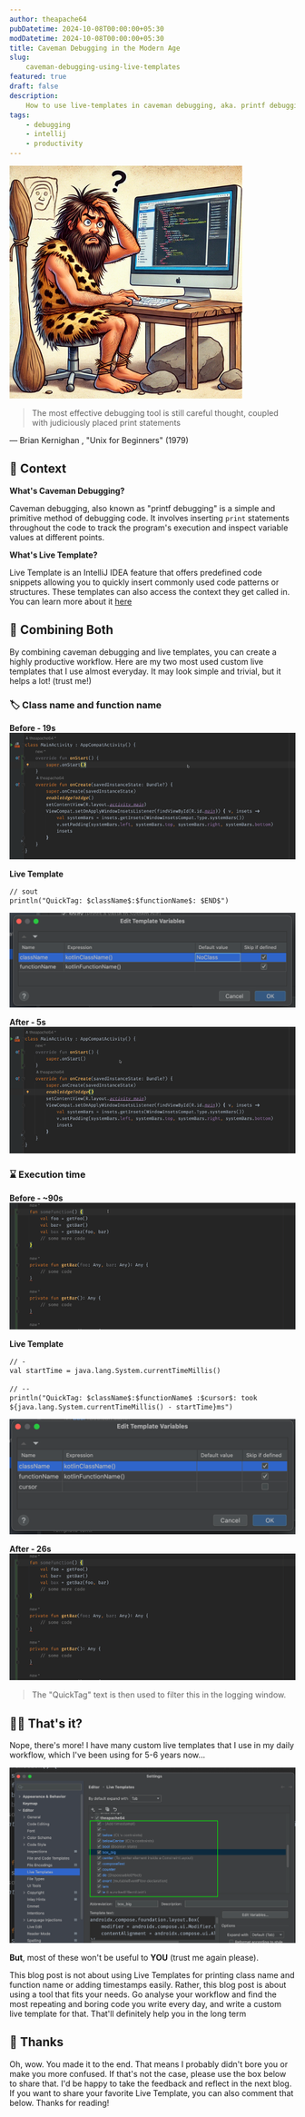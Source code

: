 ```yaml
---
author: theapache64
pubDatetime: 2024-10-08T00:00:00+05:30
modDatetime: 2024-10-08T00:00:00+05:30
title: Caveman Debugging in the Modern Age
slug: 
    caveman-debugging-using-live-templates
featured: true
draft: false
description: 
    How to use live-templates in caveman debugging, aka. printf debugging
tags:
    - debugging
    - intellij
    - productivity
---
```


![caveman debuggin](caveman.png)

> The most effective debugging tool is still careful thought, coupled with judiciously placed print statements

 — Brian Kernighan , "Unix for Beginners" (1979)

## 📗 Context

**What's Caveman Debugging?**

Caveman debugging, also known as "printf debugging" is a simple and primitive method of debugging code. It involves inserting `print` statements throughout the code to track the program's execution and inspect variable values at different points.

**What's Live Template?**

Live Template is an IntelliJ IDEA feature that offers predefined code snippets allowing you to quickly insert commonly used code patterns or structures. These templates can also access the context they get called in. You can learn more about it [here](https://www.jetbrains.com/help/idea/creating-and-editing-live-templates.html)


## 🔀 Combining Both 

By combining caveman debugging and live templates, you can create a highly productive workflow. Here are my two most used custom live templates that I use almost everyday. It may look simple and trivial, but it helps a lot! (trust me!)

### 🏷️ Class name and function name

**Before - 19s**
![](before.mov.gif)

**Live Template**

```
// sout
println("QuickTag: $className$:$functionName$: $END$")
```

![live template config for class name and function name printing](image-11.png)

**After - 5s**
![](after.mov.gif)


### ⌛ Execution time

**Before - ~90s**
![](time-calc-before.mov.gif)

**Live Template**

```
// -
val startTime = java.lang.System.currentTimeMillis()

// --
println("QuickTag: $className$:$functionName$ :$cursor$: took ${java.lang.System.currentTimeMillis() - startTime}ms")
```

![live template config for timestamp printing](image-19.png)

**After - 26s**
![](time-calc-after.mov.gif)

> The "QuickTag" text is then used to filter this in the logging window. 

## 🤷‍♂️ That's it?

Nope, there's more! I have many custom live templates that I use in my daily workflow, which I've been using for 5-6 years now...

![custom templates](image-20.png)

**But**, most of these won't be useful to **YOU** (trust me again please).

This blog post is not about using Live Templates for printing class name and function name or adding timestamps easily. Rather, this blog post is about using a tool that fits your needs. Go analyse your workflow and find the most repeating and boring code you write every day, and write a custom live template for that. That'll definitely help you in the long term

## 🤝 Thanks

Oh, wow. You made it to the end. That means I probably didn't bore you or make you more confused. If that's not the case, please use the box below to share that. I'd be happy to take the feedback and reflect in the next blog. If you want to share your favorite Live Template, you can also comment that below. Thanks for reading!